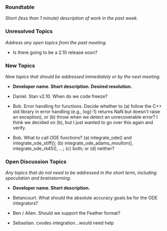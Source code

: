 ### Roundtable
_Short (less than 1 minute) description of work in the past week._

### Unresolved Topics
_Address any open topics from the past meeting._

* Is there going to be a 2.10 release soon?

### New Topics
_New topics that should be addressed immediately or by the next
meeting._

* __Developer name.  Short description.  Desired resolution.__

* Daniel. Stan v2.10. When do we code freeze?

* Bob. Error handling for functions.  Decide whether to (a) follow the C++ std library in error handling (e.g., log(-1) returns NaN but doesn't raise an exception), or (b) throw when we detect an unrecoverable error?  I think we decided on (b), but I just wanted to go over this again and verify.

* Bob.  What to call ODE functions?  (a) integrate_ode() and integrate_ode_stiff(); (b) integrate_ode_adams_moulton(), integrate_ode_rk45(), ...; (c) both; or (d) neither?

### Open Discussion Topics
_Any topics that do not need to be addressed in the short term,
including speculation and brainstorming._

* __Developer name.  Short description.__

 * Betancourt.  What should the absolute accuracy goals be for the ODE integrators?
 * Ben / Allen. Should we support the Feather format?
 * Sebastian. cvodes integration...would need help
